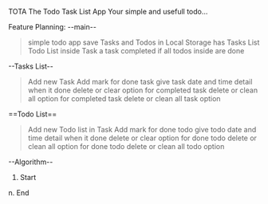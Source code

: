 TOTA
The Todo Task List App
Your simple and usefull todo...

Feature Planning:
--main--
> simple todo app
> save Tasks and Todos in Local Storage
> has Tasks List
> Todo List inside Task
> a task completed if all todos inside are done

--Tasks List--
> Add new Task
> Add mark for done task
> give task date and time detail when it done
> delete or clear option for completed task 
> delete or clean all option for completed task
> delete or clean all task option

==Todo List==
> Add new Todo list in Task
> Add mark for done todo
> give todo date and time detail when it done
> delete or clear option for done todo 
> delete or clean all option for done todo
> delete or clean all todo option

--Algorithm--
1. Start

n. End